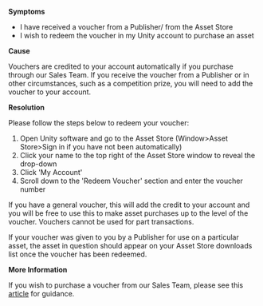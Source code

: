 

**Symptoms**


- I have received a voucher from a Publisher/ from the Asset Store
- I wish to redeem the voucher in my Unity account to purchase an asset



**Cause**



Vouchers are credited to your account automatically if you purchase through our Sales Team. If you receive the voucher from a Publisher or in other circumstances, such as a competition prize, you will need to add the voucher to your account.



**Resolution**



Please follow the steps below to redeem your voucher:


1. Open Unity software and go to the Asset Store (Window>Asset Store>Sign in if you have not been automatically)
2. Click your name to the top right of the Asset Store window to reveal the drop-down
3. Click 'My Account'
4. Scroll down to the 'Redeem Voucher' section and enter the voucher number



If you have a general voucher, this will add the credit to your account and you will be free to use this to make asset purchases up to the level of the voucher. Vouchers cannot be used for part transactions.



If your voucher was given to you by a Publisher for use on a particular asset, the asset in question should appear on your Asset Store downloads list once the voucher has been redeemed.



**More Information**



If you wish to purchase a voucher from our Sales Team, please see this [article](/hc/en-us/articles/206285805-How-do-I-purchase-a-voucher-for-the-Asset-Store-) for guidance.


